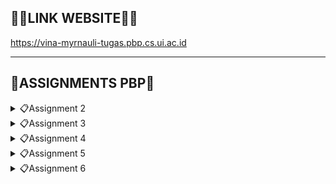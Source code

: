 ## 🔗🥦**LINK WEBSITE**🥦🔗 
https://vina-myrnauli-tugas.pbp.cs.ui.ac.id
<hr>

## 📖**ASSIGNMENTS PBP**📖
<details>
<summary>📋Assignment 2</summary>

## **DAFTAR ISI**
* [Implementasi *Checklist*](#a-implementasi-checklist-part-1)
* [Bagan *Request-Response*](#b-bagan-request-response-pada-django)
* [Virtual Environment](#c-deskripsi-virtual-enviroment)
* [MVC, MVT, MVVM dan Perbedaannya](#d-mvc-mvt-mvvm-dan-perbedaannya)
* [BONUS](#e-bonus)
<hr>

## **A. Implementasi *Checklist* Part 1**
#### Membuat Proyek Django Baru
1. Awalnya, saya membuat direktori baru dengan nama `scoobyria`.
<br>

2. Kemudian, saya membuka `cmd` untuk membuat Virtual Environment dengan perintah berikut. 
    ``` bash
    python -m venv env
    ```
    Jika aktif, akan ditandai dengan `(env)`.
<br>

3. Setelah itu, saya mengaktifkan Virtual Environment dengan perintah berikut:
    ``` bash
    env\Scripts\activate.bat
    ```
<br>

4. Pada direktori `scoobyria`, saya membuat file `requirements.txt` seperti berikut.
    ``` text
    django
    gunicorn
    whitenoise
    psycopg2-binary
    requests
    urllib3
    ```
<br>

5. Kemudian, saya mengaktifkan `(env)` di `cmd`. Lalu, saya membuat proyek Django dengan perintah berikut.
    ``` bash
    django-admin startproject scoobyria .
    ```
<br>

6. Lalu, saya menambahkan `*` pada `ALLOWED_HOST` di `settings.py` agar dapat *deploy*.
<br>

#### Membuat Aplikasi dengan Nama `main`
1. Mula-mulanya, saya membuat aplikasi `main` terlebih dahulu.
<br>

2. Pada variabel `INSTALLED_APPS` di `settings.py`, saya tambahkan `main` seperti contoh berikut.
    ``` python
    INSTALLED_APPS = [
        ...,
        'main',
        ...
    ]
    ```
<br>

3. Lalu, saya membuat `main.html` dalam direktori `templates`.
<br>
#### Melakukan *Routing* pada Proyek
1. Awalnya, saya membuat `urls.py` dalam `main`. Saya mengisinya dengan kode berikut.
    ``` python
    from django.urls import path
    from main.views import show_main

    app_name = 'main'

    urlpatterns = [
        path('', show_main, name='show_main'),
    ]
    ```
<br>

2. Kemudian, saya impor fungsi `include` dari `django.urls` dan menambahkan rute URL seperti berikut.
    ``` python
    from django.contrib import admin
    from django.urls import path
    from django.urls import path, include


    urlpatterns = [
        path('admin/', admin.site.urls),
        path('', include('main.urls')),
        path('main/', include('main.urls')),
    ]
    ```
<br>

#### Membuat Model pada Aplikasi `main`
1. Saya memodifikasi `models.py` pada `main` seperti berikut.
    ``` python
    from django.db import models

    class Product(models.Model):
        name = models.CharField(max_length=255)
        amount = models.IntegerField()
        description = models.TextField()
        status = models.CharField(max_length=255)
        price = models.IntegerField()
    ```
    `name`, `amount`, `description`, `status`, dan `price` adalah atribut yang saya pilih atau buat untuk `models.py`
<br>

2. Lalu, saya melakukan migrasi model di `cmd` dengan perintah berikut.
    ``` bash
    python manage.py makemigrations
    ```
    ``` bash
    python manage.py migrate
    ```
<br>

#### Membuat Fungsi pada `views.py`
1. Pertama, saya memodifikasi `views.py` dalam `main` seperti berikut.
    ``` python
    from django.shortcuts import render

    def show_main(request):
        context = {
            'name': 'Vina Myrnauli Abigail Siallagan',
            'class': 'PBP E',
            'harga': 'Rp200.000,00',
        }

        return render(request, "main.html", context)
    ```
2. Saya juga melakukan render untuk me-*render* tampilan `HTML` dengan data yang ada.
<br>

#### Membuat *Routing* pada `urls.py`
Awalnya, saya memodifikasi `urls.py` dalam `main` seperti berikut.
``` python
from django.urls import path
from main.views import show_main

app_name = 'main'

urlpatterns = [
    path('', show_main, name='show_main'),
]
```
Hal ini dilakukan untuk mengimplementasikan tampilan dalam `main` dan mengubungkannya dengan rute URL proyek..
<br>

#### Melakukan *Deployment* ke Adaptable
1. Apabila semuanya sudah selesai, saya melakukan `add`, `commit`, `push` pada repositori `scoobyria` di GitHub. Kemudian, saya melakukan *deployement* di Adaptable.
<br>

2. Pada Adaptable, klik `create a new app`. kemudian `connect an Existing Repository` karena kita sudah melakukan `add`, `commit`, `push`.
<br>

3. Lalu, klik `Python App Template`. Selanjutnya, klik `PostgreSQL` yang adalah tipe basis data.
<br>

4. Masukkan perintah `python manage.py migrate && gunicorn scoobyria.wsgi` pada `start command`.
<br>

5. Terakhir, masukkan nama aplikasi dan centanglah `HTTP Listener on PORT`. Lalu, klik `deploy`.
<br>

#### Membuat `README.md`
Saya hanya menambahkan dekorasi sedikit yang relevan dengan judul direktori saya. Tak hanya itu, saya juga memasukkan beberapa komponen yang sudah pernah diajarkan oleh tim asdos dan dosen sebelumnya.

## **B. Bagan *Request-Response* pada Django**
![BAGAN](/photos/mybagan.png)
1. `urls.py` yang diterima dari *client* akan dibandingkan oleh Django dengan pola URL yang sudah didefinisikan. Apabila URL cocok, maka akan disematkan pada *template* `HTML`. 
<br>

2. `views.py` berfungsi untuk memproses atau memanipulasi data yang dibutuhkan dari *database*, `urls.py` akan meminta penerimaan ke `views.py`. Setelah data sudah diproses semua, `views.py`akan mempersiapkan konteks yang disematkan pada *template* `HTML`.
<br>

3. `models.py` memiliki model yang telah didefinisikan. Maka dari itu, `views.py` dapat berinteraksi dengan *database* melalui model tersebut.
<br>

4. `HTML` adalah *template* yang dapat mengambil data yang diberikan oleh `views.py` dan menampilkannya sesuai dengan desain tampilan yang ada.
<br>

## **C. Deskripsi Virtual Enviroment**
#### Pentingnya Virtual Environment
Virtual Environment digunakan untuk memisahkan *package* dan *dependencies* dari aplikasi sehingga tidak akan bertabrakan dengan versi lainnya yang ada pada komputer. 

*Dependencies* ini adalah komponen atau modul yang diperlukan oleh *software* untuk berfungsi, termasuk *library*, *framework*, atau *package*. Hal ini dapat memungkinkan pengembang untuk memanfaatkan kode yang sudah ada sehingga dapat mempercept proses pengembangan. Akan tetapi, manajemen ketergantungan harus dilakukan dengan cermat agar sesuai dengan versi yang dibutuhkan. 
<br>

#### Membuat Aplikasi Web Django Tanpa Menggunakan Virtual Environment: Apakah Mungkin?
Kita dapat membuat aplikasi web Django tanpa Virtual Environment. Namun, sebaiknya menggunakan Virtual Environment karena memungkinkan isolasi *dependencies*, memungkinkan penggunaan versi Python yang berbeda, dan mempermudah manajemen *package*.

Jika ingin tidak menggunakan Virtual Environment, dianjurkan untuk tidak menginstal *package* secara global yang dapat mengganggu sistem atau proyek lain.
<br>

## **D. MVC, MVT, MVVM, dan Perbedaannya**
#### MVC (Model-View-Control)
Pola ini membagi kode menjadi tiga bagian utama. Saat pengembangan aplikasi, pengembangan perlu mengklasifikasikan kelas atau file ke dalam tiga lapisan.
* ***Model:*** Berfungsi sebagai tempat penyimpanan data aplikasi. Namun, tidak terikat langsung dengan antarmuka pengguna dan bertanggung jawab atas logika domain (aturan bisnis dunia nyata).
* ***View:*** Berisikan komponen yang ditampilkan di layar. Tampilan menyajikan visualisasi data dari model dan menfasilitasi interaksi pengguna.
* ***Controller:*** Berfungsi sebagai penghubung antara *view* dan *model*. Berisikan logika aplikasi utama, merespons interaksi pengguna, dan memperbaharui *model* sesuai kebutuhan.

* ***Perbedaan dengan MVT:*** Pada MVT, bagian *controller* digantikan oleh *template*. *Template* adalah file HTML yang digabungkan dengan Django Template Language (DTL).
* ***Perbedaan dengan MVVM:*** Pada MVVM, bagian *controller* digantikan oleh *ViewModel* yang berfungsi sebagai penghubung antara *model* dan *view*. 
<br>

#### MVT (Model-View-Template)
Pola ini membagi komponen aplikasi menjadi bagian-bagian yang berbeda untuk memudahkan pengelolaan dan organisasi kode. Dengan pendekatan ini, pengembangan dapat bekerja dengan kode yang lebih rapi dan terstruktur.
* ***Model:*** Berfungsi sebagai tempat penyimpanan data dan logika aplikasi.
* ***View:*** Bertugas menampilkan data dari *model* dan mengintegrasikannya dengan *template*.
* ***Template:*** Menyusun tampilan antarmuka pengguna. 

* ***Perbedaan dengan MVC:*** Pada MVC, bagian *template* digantikan oleh *controller*. *Controller* berfungsi sebagai penghubung antara *view* dan *model*.
* ***Perbedaan dengan MVVM:*** Pada MVVM, bagian *template* digantikan oleh *ViewModel* yang berfungsi sebagai penghubung antara *model* dan *view*. 
<br>
#### D. Implementasi *Checklist*

#### MVVM (Model-View-ViewModel)
Pola arsitektur pembuatan aplikasi berbasis GUI yang berfokus pada pemisahan antara kode untuk logika bisnis dan tampilan aplikasi.
* ***Model:*** Berfungsi untuk mengatur sumber data secara abstrak dan berkolaborasi dengan *ViewModel* dalam proses pengambilan dan penyimpanan data.
* ***View:*** Bertugas untuk memberi tahu *ViewModel* tentang interaksi pengguna. Lapisan ini mengamati *ViewModel* dan tidak mengandung logika aplikasi.
* ***ViewModel:*** Menyajikan aliran data yang relevan dengan *view*. Selain itu, berfungsi sebagai penghubung antara *model* dan *view*. 
* ***Perbedaan dengan MVT:*** Pada MVT, bagian *ViewModel* digantikan oleh *template*. *template* berfungsi untuk menyusun tampilan antarmuka pengguna.
* ***Perbedaan dengan MVC:*** Pada MVC, bagian *ViewModel* digantikan oleh *controller* yang berfungsi sebagai penghubung antara *view* dan *model*

## **E. BONUS**
Berikut adalah bukti bahwa `tests.py` yang sudah saya tambahkan, berjalan dengan lancar.
![TES](/photos/bonustwo.jpg)
</details>

<details>
<summary>📋Assignment 3</summary>

## **DAFTAR ISI**
* [Perbedaan POST dan GET](#a-perbedaan-form-post-dan-get-dalam-django)
* [Perbedaan XML, JSON, dan HTML](#b-perbedaan-xml-extensible-markup-language-json-javascript-object-notation-dan-html-hypertext-markup-language-dalam-pengiriman-data)
* [JSON sebagai Pertukaran Data](#c-json-sebagai-pertukaran-data-antara-aplikasi-web-modern)
* [Implementasi *Checklist*](#d-implementasi-checklist-part-2)
* [BONUS](#e-bonus-tugas-2)
<hr>

## **A. Perbedaan form `POST` dan `GET` dalam Django**
#### **1. Cara Mengirim Data**
* `GET`: mengirim data form dalam URL.
* `POST`: mengirim data form sebagai bagian dari tubuh permintaan HTTP secara tersembunyi dan tidak muncul di URL.
#### **2. Fungsi**
* `GET`: membaca informasi atau permintaan pencarian.
* `POST`: mengubah status sistem atau mengirim data sensitif.
#### **3. Keamanan secara Umum**
* `GET`: tidak cocok untuk data sensitif karena data akan muncul dalam URL.
* `POST`: lebih aman untuk data sensitif karena data tidak muncul dalam URL.
#### **4. Kemampuan *Bookmarking***
* `GET`: dapat di-*bookmark* karena data ada di dalam URL.
* `POST`: tidak dapat di-*bookmark* karena data tidak ada di dalam URL.
#### **5. Keamanan Aplikasi**
* `GET`: apabila menggunakannya untuk data sensitif, akan menjadi risiko keamanan.
* `POST`: perlindungan seperti `CSRF Django`, dapat meningkatkan keamanan aplikasi. 
<br>

*Source:*
* https://docs.djangoproject.com/en/4.2/topics/forms/
<br>

## **B. Perbedaan XML *(eXtensible Markup Language)*, JSON *(JavaScript Object Notation)*, dan HTML *(Hypertext Markup Language)* dalam Pengiriman Data**
#### **1. Fungsi**
* **XML:** menyimpan dan mengirim data. Format datanya fleksibel dan *self-descriptive*.
* **JSON:** menyimpan dan mengirim data dalam bentuk data terstruktur. Format datanya ringkas dan mudah dimengerti.
* **HTML:** membuat struktur dan tampilan konten pada halaman web yang merupakan bahasa *markup* untuk mengatur tampilan web. 
#### **2. Struktur Data**
* **XML:** data disusun seperti bentuk pohon atau *tree structure* dengan elemen-elemen yang memiliki *parent-child relationships*.
* **JSON:** data disimpan dalam pasangan *key-value* dan dapat bersifat *nested*.
* **HTML:** menggambarkan struktur halaman web, di antarnya terdapat *headings*, paragraf, tautan, gambar, dan tabel.
#### **3. Sintaks**
* **XML:** menggunakan *tags (markup)* untuk mengelompokkan data dan tiap elemen harus memiliki *tag* pembuka dan penutup. 
* **JSON:** menggunakan format teks yang mirip dengan struktur objek `JavaScript` dengan objek *key-value*.
* **HTML:** menggunakan *tags* untuk menandai tiap konten elemen dan mengatur tampilan halaman web.
#### **4. Keterbacaan**
* **XML:** lebih sulit dibaca kaarena terdapat banyak *markup*.
* **JSON:** mudah dibaca dan sering digunakan dalam pertukaran data antar-aplikasi, konfigurasi, dan penyimpanan data sederhana.
* **HTML:** mudah dibaca karena untuk merancang tampilan halaman web dan konten.
<br>

*Source:*
* https://pbp-fasilkom-ui.github.io/ganjil-2024/docs/tutorial-2#referensi-tambahan
<br>

## **C. JSON sebagai Pertukaran Data antara Aplikasi Web Modern**
#### **1. Sederhana dan Mudah Dibaca**
JSON menggunakan format yang mudah dibaca, yaitu pasangan *key-value* dan *arrays*.
#### **2. Tidak Perlu *Tag* atau Skema Khusus**
Tidak seperti XML, JSON tidak perlu menggunakan *tag*, atribut, atau skema khusus yang membuatnya lebih ringkas dan fleksibel. 
#### **3. Mendukung Berbagai Tipe Data**
JSON mendukung berbagai tipe data, di antaranya *strings, numbers, booleans, nulls, objects,* dan *arrays* yang dapat berbentuk *nested*.
#### **4. Mudah Dikonversi ke `JavaScript` dan Sebaliknya**
Hal ini sangat berguna bagi para pengembang web karena memungkinkan untuk memproses dan memanipulasi data dengan mudah.
#### **5. Efisien dan Ringkas**
JSON memiliki form data yang ringkas. Hal ini dapat menghemat *bandwith* dan mempercepat pertukaran data antara aplikasi web. 
<br>

*Source:*
* https://www.linkedin.com/advice/3/what-benefits-drawbacks-using-json-data
<br>

## **D. Implementasi *Checklist* Part 2**
#### **Membuat Input `form` untuk Menambahkan Objek Model**
1. Awalnya, saya mengaktifkan *virtual environment* pada proyek scoobyria seperti berikut.
    ``` bash
    env\Scripts\activate.bat
    ```
<br>

2. Kemudian, saya membuka `urls.py` pada folder `scoobyria` dan mengganti *path* `main/` menjadi `''` di `urlpatterns` seperti berikut.
    ``` python
    urlpatterns = [
        path('admin/', admin.site.urls),
        path('', include('main.urls')),
    ]
    ```
<br>

3. Lalu, saya mengimplementasi *Skeleton* dengan membuat *folder* `templates` pada *root folder* dan membuat `base.html` yang berisikan kode seperti berikut.
    ``` html
    {% load static %}
    <!DOCTYPE html>
    <html lang="en">
        <head>
            <meta charset="UTF-8" />
            <meta
                name="viewport"
                content="width=device-width, initial-scale=1.0"
            />
            {% block meta %}
            {% endblock meta %}
        </head>

        <body>
            {% block content %}
            {% endblock content %}
        </body>
    </html>
    ```
<br>

4. Selanjutnya, saya mengubah `settings.py` pada subdirektori `scoobyria` yang mengandung `TEMPLATES` seperti berikut.
    ``` python
    TEMPLATES = [
        {
            'BACKEND': 'django.template.backends.django.DjangoTemplates',
            'DIRS': [BASE_DIR / 'templates'],
            'APP_DIRS': True,
            'OPTIONS': {
                'context_processors': [
                    'django.template.context_processors.debug',
                    'django.template.context_processors.request',
                    'django.contrib.auth.context_processors.auth',
                    'django.contrib.messages.context_processors.messages',
                ],
            },
        },
    ]
    ```
<br>

5. Kemudian, saya mengubah `main.html` pada subdirektori `templates` di direktori `main` sesuai dengan tema aplikasi saya.
<br>

6. Saya membuat `forms.py` pada direktori `main` dengan kode seperti berikut.
    ``` python
    from django.forms import ModelForm
    from main.models import Product

    class ProductForm(ModelForm):
        class Meta:
            model = Product
            fields = ["name", "price", "description"]
    ```
<br>

7. lalu, saya membuka `views.py` pada folder `main` dan menambahkan beberapa kode seperti berikut.
    ``` python
    from django.http import HttpResponse
    from django.core import serializers
    from django.shortcuts import render
    from django.http import HttpResponseRedirect
    from main.forms import ProductForm
    from django.urls import reverse
    from main.models import Product

    def create_product(request):
    form = ProductForm(request.POST or None)

    if form.is_valid() and request.method == "POST":
        form.save()
        return HttpResponseRedirect(reverse('main:show_main'))

    context = {'form': form}
    return render(request, "create_product.html", context)
    ```
<br>

8. Selanjutnya, saya mengubah beberapa kode pada `views.py` di fungsi `show_main` seperti berikut.
    ``` python
    def show_main(request):
        products = Product.objects.all()

        context = {
            'name': 'Vina Myrnauli Abigail Siallagan',
            'class': 'PBP E', 
            'products': products
        }

        return render(request, "main.html", context)
    ```
<br>

9. Saya *import* fungsi `create_product` pada folder `main` di `urls.py` dan menambahkan *path url* dalam `urlpatterns` pada `urls.py` di `main` seperti berikut.
    ``` python
    from main.views import show_main, create_product
    ```
    ``` pyhton
    path('create-product', create_product, name='create_product'),
    ```
<br>

10. Lalu, saya membuat `crate_product.hmtl` pada direktori `main/templates` dan menambahkan kode dalam `{% block content %}` pada `main.html` sesuai dengan tema aplikasi saya.
<br>

#### **Menambahkan 5 Fungsi `views` dalam Format HTML, XML, JSON, XML *by ID*, dan JSON *by ID***.
1. Kemudian, saya menambahkan beberapa fungsi dan *import* pada `views.py` di direktori `main` seperti berikut.
    ``` python
    from django.http import HttpResponse
    from django.core import serializers
    from django.shortcuts import render
    from django.http import HttpResponseRedirect
    from main.forms import ProductForm
    from django.urls import reverse
    from main.models import Product

    def show_main(request):
        products = Product.objects.all()

        context = {
            'name': 'Vina Myrnauli Abigail Siallagan',
            'class': 'PBP E', 
            'products': products
        }

        return render(request, "main.html", context)

    def create_product(request):
        form = ProductForm(request.POST or None)

        if form.is_valid() and request.method == "POST":
            form.save()
            return HttpResponseRedirect(reverse('main:show_main'))

        context = {'form': form}
        return render(request, "create_product.html", context)

    def show_xml(request):
        data = Product.objects.all()
        return HttpResponse(serializers.serialize("xml", data), content_type="application/xml")

    def show_json(request):
        data = Product.objects.all()
        return HttpResponse(serializers.serialize("json", data), content_type="application/json")

    def show_xml_by_id(request, id):
        data = Product.objects.filter(pk=id)
        return HttpResponse(serializers.serialize("xml", data), content_type="application/xml")

    def show_json_by_id(request, id):
        data = Product.objects.filter(pk=id)
        return HttpResponse(serializers.serialize("json", data), content_type="application/json")

    ```
<br>

#### **Membuat *Routing* URL untuk Masing-Masing** `views`
1. Selanjutnya, saya memodifikasi berkas `urls.py` pada *folder* `main` dengan menambahkan beberapa *path* dan *import* seperti berikut.
    ``` python
    from django.urls import path
    from main.views import show_main, create_product, show_xml, show_json, show_xml_by_id, show_json_by_id

    app_name = 'main'

    urlpatterns = [
        path('', show_main, name='show_main'),
        path('create-product', create_product, name='create_product'),
        path('xml/', show_xml, name='show_xml'), 
        path('json/', show_json, name='show_json'), 
        path('xml/<int:id>/', show_xml_by_id, name='show_xml_by_id'),
        path('json/<int:id>/', show_json_by_id, name='show_json_by_id'), 
    ]
    ```
<br>

#### **Menambahkan Pesan Singkat**
1. Terakhir, saya menambahkan beberapa kode pada `main.html` di `main/templates` seperti berikut.
    ``` html
    <h4>Only {{ products.count }} item(s) available</h4>
    ```
<br>

#### **Mengakses URL dengan Postman**
Berikut adalah *screenshots* dari hasil akses URL pada Postman saya.
![POST1](/photos/post1.jpg)
![POST2](/photos/post2.jpg)
![POST3](/photos/post3.jpg)
![POST4](/photos/post4.jpg)
![POST5](/photos/post5.jpg)
<br>

#### **Melakukan Add, Commit, dan Push**
Apabila semuanya sudah selesai, saya melakukan `add`, `commit`, `push` pada repositori `scoobyria` di GitHub.
<br>

## **E. BONUS TUGAS 2**
Berikut adalah bukti bahwa saya menambahkan pesan singkat untuk nilai bonus.
![COBA](/photos/bonusthree.jpg)
</details>

<details>
<summary>📋Assignment 4</summary>

## **DAFTAR ISI**
* [Kelebihan dan Kekurangan `UserCreationForm`](#a-pengertian-djago-usercreationform-beserta-kelebihan-dan-kekurangan)
* [Perbedaan Autentikasi dan Otorisasi dalam Django](#b-perbedaan-autentikasi-dan-otorisasi-dalam-django)
* [Pengertian dan Penggunaan *Cookies* pada Django](#c-pengertian-cookies-dan-penggunaannya-pada-django)
* [Keamanan dan Risiko Potensial *Cookies*](#d-keamaan-cookies-dan-risiko-potensialnya)
* [Implementasi *Checklist*](#e-implementasi-checklist-part-3)
* [BONUS](#f-bonus-tugas-4)
<hr>

## **A. Pengertian Djago `UserCreationForm` beserta Kelebihan dan Kekurangan**
#### **1. Pengertian**
`UserCreationForm` merupakan impor *form* bawaan yang memudahkan pembuatan *form* pendaftaran untuk *user* dalam aplikasi web. Django `UserCreationForm` memiliki *form* yang mempunyai tiga *field*, yaitu **username**, **password1**, dan **password2** yang biasanya digunakan untuk konfirmasi password1.

#### **2. Kelebihan**
* Dengan menggunakan *form* ini, *user* baru dapat dengan mudah mendaftar di situs web tanpa perlu menuliskan kode dari awal. 

* Memfasilitasi validasi *password* dan izin otomatis. 

#### **3. Kekurangan**
* `UserCreationForm` memiliki tiga *field* secara *default*. Apabila ingin menambah *field* lain, maka kita harus membuat *custom form* atau *override* `UserCreationForm`. Hal ini dapat memakan waktu.

* Tidak memiliki *field* untuk email, maka dari itu diperlukan class `CustomUserCreationForm` agar dapat membuat *field* email.
<br>

*Source:*
* https://www.javatpoint.com/django-usercreationform
* https://overiq.com/django-1-10/django-creating-users-using-usercreationform/
<br>

## **B. Perbedaan Autentikasi dan Otorisasi dalam Django**
#### **1. Perbedaan**
| Autentikasi | Otorisasi |
| --- | --- |
| Identitas pengguna diperiksa agar dapat diakses ke sistem | Memutuskan apa yang dapat dilakukan pengguna yang diautentikasi di situs |
| Proses ini dilakukan sebelum proses otorisasi | proses ini dilakukan setelah proses autentikasi |
| Membutuhkan *detail* login pengguna | Membutuhkan hak istimewa pengguna |
| Pada proses ini, pengguna harus diverifikasi | Pada proses ini, pengguna harus divalidasi |

#### **2. Pentingnya Autentikasi dan Otorisasi**
Keduanya digunakan oleh administrator untuk melindungi sistem dan informasi, termasuk dalam *framework* Django. Autentikasi digunakan untuk memverifikasi identitas pengguna atau layanan dan otorisasi digunakan untuk menentukan hak akses pengguna. 
<br>

*Source:*
* https://www.geeksforgeeks.org/difference-between-authentication-and-authorization/
* https://aws.amazon.com/id/what-is/django/
* https://www.onelogin.com/learn/authentication-vs-authorization
<br>

## **C. Pengertian *cookies* dan Penggunaannya pada Django**
#### **1. Pengertian**
*Cookies* adalah fasilitas penyimpanan di web yang memungkinkan web tersebut dapat mengingat informasi sesi login pengguna. Dalam aplikasi web, *cookies* dapat dibuat, dimodifikasi, dan diakses sehingga dapat memfasilitasi interaksi yang mulus antara pengguna dan situs web. 

#### **2. Penggunaan *cookies* pada Django**
Penggunaan *cookies* pada Django ini berisikan *session id* khusus untuk mengidentifikasi tiap *browser* dan sesi yang terkait pada situs. 

Data sesi sebenarnya ini disimpan dalam *database* situs secara *default*. Maka dari itu, pengguna dapat mengkonfigurasi Django untuk menyimpan data sesi di tempat lain, seperti *cache, files, "secure", cookies*, namun lokasi *default* yang relatif lebih aman. 

Berikut adalah langkah-langkah penggunakan *cookies* untuk mengelola data sesi pengguna:
* Saat pengguna mengakses Django, akan dibuat *session id* yang unik untuk sesi pengguna yang baru.
* Setelah sudah dibuat, Django menyimpan *session id* dalam *cookie* di komputer klien pengguna.
* Pada server, Django mengaitkan *session id* dengan data sesi pengguna yang berisi informasi seperti status login dan lainnya.
* Tiap pengguna melakukan permintaan ke server, Django mengambil *session id* dari *cookie* di permintaan HTTP.
* Django dapat mengubah data sesu sesuai aksi pengguna selama interaksi pengguna-aplikasi.
* Setelah sesi pengguna selesai, Django membersihkan data sesi yang terkait dengan *session id*.
<br>

*Source:*
* https://www.geeksforgeeks.org/es6-cookies/
* https://developer.mozilla.org/en-US/docs/Learn/Server-side/Django/Sessions


## **D. Keamaan *cookies* dan Risiko Potensialnya**
#### **1. Keamanan**
Sebagian besar *cookies* itu aman karena tidak mengandung informasi yang dapat diidentifikasi dan mereka dirancang untuk membuat pengalaman *online* lebih nyaman, seperti mengisi nama pengguna ketika mengunjungi sebuah situs web, memastikan pengalaman penjelajahan yang lancar, dan mengontentikasi identitas. 

Akan tetapi, ada juga *cookies* yang dapat melacak tanpa sepengetahuan kita.

#### **2. Risiko Potensial**
Terdapat beberapa risiko umum dari *cookie*, di antaranya:
* *Cross-site request forgery attack (XSRF):* Serangan terjadi karena situs web tidak dapat membedakan aksi yang diterima berasal dari pengguna atau tidak, yang mengakibatkan penghapusan data.
* *Session fixation:* Serangan terjadi karena penyerang memaksa pengguna untuk menggunakan *session id* sesi penyerang atau orang lain, yang mengakibatkan tampilan pengguna terlihat seperti punya orang lain.
* *Cookie overflow attack:* Serangan terjadi karena melibatkan penggantian *cookie* domain utama dengan subdomain *cookie* menggunakan `JScript` di subdomain, yang mengakibatkan seluruh *cookie* tidak berguna.  
<br>

*Source:*
* https://allaboutcookies.org/information-in-cookies
* https://resources.infosecinstitute.com/topics/general-security/risk-associated-cookies/
<br>

## **E. Implementasi *Checklist* Part 3**
#### **Implementasi Fungsi Registrasi, Login, dan Logout**
1. Pertama, saya menjalankan *virtual environment* dan membuka `views.py` pada subdirektori `main`.
<br>

2. Kedua, saya membuat fungsi bernama `register` dan menambahkan beberapa *import*, di antaranya adalah `redirect`, `UserCreationForm`, dan `messages` seperti berikut.
``` python
from django.shortcuts import redirect
from django.contrib.auth.forms import UserCreationForm
from django.contrib import messages  
```
<br>

3. Ketiga, saya membuat fungsi bernama `login_user` dan menambahkan beberapa *import*, di antaranya adalah `authenticate` dan `login` seperti berikut.
``` python
from django.contrib.auth import authenticate, login
```
<br>

4. Keempat, saya membuat fungsi bernama `logout_user` dan menambahkan *import* `logout` seperti berikut.
```python
from django.contrib.auth import logout
```
<br>

5. Kelima, saya menambahkan kode fungsi `register` seperti berikut.
``` python
def register(request):
    form = UserCreationForm()

    if request.method == "POST":
        form = UserCreationForm(request.POST)
        if form.is_valid():
            form.save()
            messages.success(request, 'Your account has been successfully created!')
            return redirect('main:login')
    context = {'form':form}
    return render(request, 'register.html', context)
```
<br>

6. Keenam, saya menambahkan kode fungsi `login_user` seperti berikut.
``` python
def login_user(request):
    if request.method == 'POST':
        username = request.POST.get('username')
        password = request.POST.get('password')
        user = authenticate(request, username=username, password=password)
        if user is not None:
            login(request, user)
            return redirect('main:show_main')
        else:
            messages.info(request, 'Sorry, incorrect username or password. Please try again.')
    context = {}
    return render(request, 'login.html', context)
```
<br>

7. Ketujuh, saya menambahkan kode fungsi `logout_user` seperti berikut.
``` python
def logout_user(request):
    logout(request)
    return redirect('main:login')
```
<br>

8. Kedelapan, saya membuat berkas HTML baru dengan nama `register.html` dan `login.html` pada folder `main/templates` dengan kode yang sesuai dengan kreasi saya.
<br>

9. Kesembilan, saya menuju `urls.py`yang ada di subdirektori `main` dan mengimpor beberapa fungsi seperti berikut.
``` python
from main.views import register
from main.views import login_user
from main.views import logout_user
```
<br>

10. Kesepuluh, saya menambahkan kode pada `main.html` setelah *hyperlink tag* untuk *Add New Order* seperti berikut.
``` html
...
<a href="{% url 'main:logout' %}">
    <button style="color: maroon; font-weight: bolder; align-items: center">
        Logout
    </button>
</a>
...
```
<br>

11. Kesebelas, saya menambahkan *path url* dalam `urlpatterns` agar dapat mengakses fungsi yang diimpor seperti berikut.
``` python
...
path('register/', register, name='register'),
path('login/', login_user, name='login'),
path('logout/', logout_user, name='logout'),
...
```
<br>

12. Lalu, saya menambahkan beberapa *import* pada `views.py` di subdirektori `main` seperti berikut.
``` python
from django.contrib.auth.decorators import login_required
```

13. Saya juga menambahkan `@login_required...` pada fungsi `show_main` seperti berikut.
``` python
...
@login_required(login_url='/login')
def show_main(request):
...
```
<br>

#### **Menerapkan *Cookies* pada Halaman Utama**
1. Pertama, saya *logout* terlebih dahulu. Lalu, saya membuka `views.py` di subdirektori `main` dan menambahkan beberapa impor seperti berikut.
``` python
import datetime
from django.http import HttpResponseRedirect
from django.urls import reverse
```
<br>

2. Kedua, saya mengganti fungsi `login_user` di `views.py` menjadi seperti berikut.
``` python
def login_user(request):
    if request.method == 'POST':
        username = request.POST.get('username')
        password = request.POST.get('password')
        user = authenticate(request, username=username, password=password)
        if user is not None:
            login(request, user)
            response = HttpResponseRedirect(reverse("main:show_main")) 
            response.set_cookie('last_login', str(datetime.datetime.now()))
            return response
        else:
            messages.info(request, 'Sorry, incorrect username or password. Please try again.')
    context = {}
    return render(request, 'login.html', context)
```
<br>

3. Ketiga, saya menambahkan kode `'last_login': request.COOKIES['last_login']` di variabel `context` pada fungsi `show_main`yang terletak di `views.py` seperti berikut.
``` python
    context = {
        'name': 'Vina Myrnauli Abigail Siallagan',
        'class': 'PBP E', 
        'customer': request.user.username,
        'products': products,
        'total_product': total_product,
        'last_login': request.COOKIES['last_login'],
    }
```
<br>

4. Keempat, saya mengubah kode pada fungsi `logout_user` seperti berikut.
``` python
def logout_user(request):
    logout(request)
    response = HttpResponseRedirect(reverse('main:login'))
    response.delete_cookie('last_login')
    return response
```
<br>

#### **Menampilkan Informasi Penggguna yang *Logged In***
1. Saya menambahkan beberapa kode pada `main.html` di antara tabel dan tombol `logout` seperti berikut.
``` html
<h5>Last login: {{ last_login }}</h5>
```
<br>

#### **menghubungkan model `Product` dengan `User`**
1. Saya menambahkan *import* di subdirektori `main` yang ada di `models.py` seperti berikut.
``` python
from django.contrib.auth.models import User
```
<br>

2. Lalu, pada `models.py` di model `Product` yang sudah dibuat, saya menambahkan kode seperti berikut.
``` python
class Product(models.Model):
    user = models.ForeignKey(User, on_delete=models.CASCADE)
    ...
```
<br>

3. Selanjutnya, saya menuju `views.py` yang ada di subdirektori `main`. Kemudian, saya menambahkan kode pada fungsi `create_product` seperti berikut.
``` python
def create_product(request):
    form = ProductForm(request.POST or None)

    if form.is_valid() and request.method == "POST":
        product = form.save(commit=False)
        product.user = request.user
        product.save()
        return HttpResponseRedirect(reverse('main:show_main'))
    ...
```
<br>

4. Terakhir, saya mengubah satu baris pada fungsi `show_main` seperti berikut.
``` python
def show_main(request):
    products = Product.objects.filter(user=request.user)
    total_product = len(products)
   ...
...
```
<br>

#### **Membuat Dua Akun dengan Tiga *Dummy Data***
1. Pertama, saya membuka `command` dan menjalankan *virtual environment* seperti berikut.
``` bash
env\Scripts\activate.bat
```
<br>

2. Kedua, saya menjalankan proyek Django dengan perintah `python manage.py runserver` dan membuka `http://localhost:8000`.
<br>

3. Ketiga, saya melakukan *register* pada dua akun yang bernama `halodok` dan `vinamyrnauli`. 
<br>

4. Keempat, saya melakukan *login* dengan memasukkan `username` dan `password`.
<br>

5. Pada tiap akun tersebut, saya klik `Add New Order`. Lalu, saya tambahkan produk sebanyak tiga kali dan mengisi `Name`, `Price`, `Amount`, dan `Description`.
<br>

6. Setelah itu, saya klik `Add Product` dan produk sudah ada terpampang jelas di `main.html`.
<br>

## **F. BONUS TUGAS 4**
Berikut adalah bukti bahwa saya menambahkan fungsi `add_product`, `decrement_product`, dan `remove_product` di `views.py` sehingga dapat menghasilkan tampilan seperti berikut.
![COBA](/photos/bonusfour.jpg)
<br>
</details>

<details>
<summary>📋Assignment 5</summary>

## **DAFTAR ISI**
* [Manfaat *Element Selector* dan Penggunaan Waktunya](#a-manfaat-tiap-element-selector-dan-penggunaan-waktu-yang-tepatnya)
* [Penjelasan HTML5 Tag](#b-penjelasan-html5-tag)
* [Perbedaan *Margin* dan *Padding*](#c-perbedaan-margin-dan-padding)
* [Perbedaan dan Penggunaan *framework* CSS Tailwind dan Bootstrap](#d-perbedaan-dan-penggunaan-framework-css-tailwind-serta-bootstrap)
* [Implementasi *Checklist*](#e-implementasi-checklist-tugas-5)
* [BONUS TUGAS 5](#f-bonus-tugas-5)
<hr>

## **A. Manfaat Tiap *Element Selector* dan Penggunaan Waktu yang Tepatnya**
#### **1. *Element Selector***
* **Manfaat:**
    * Dapat mengubah properti untuk semua elemen yang memiliki tag HTML yang sama atau dapat memilih elemen HTML berdasarkan nama elemen.
    * Dapat mengaplikasikan *style* yang sama pada tiap elemen dengn jenis yang sama, contohnya seperti tag `<p>` atau `<h1>`.
* **Penggunaan Waktu yang Tepat:**
    * Ketika kita ingin mengubah *style* tiap elemen dengan jenis yang sama dan tidak ada *class* maupun ID khusus. 
<br>

#### **2. *ID Selector***
* **Manfaat:**
    * Dapat memilih elemen berdasarkan ID yang diberikan. IDnya unik dalam satu halaman web dan dapat ditambahkan pada halaman template HTML.
* **Penggunaan Waktu yang Tepat:**
    * Ketika ingin memberikan interaksi atau *style* khusus pada satu elemen tertentu.
<br>

#### **3. *Class Selector***
* **Manfaat:**
    * Dapat mengelompokkan elemen dengan karakteristik yang sama.
    * Dapat memilih elemen berdasarkan nama *class* yang diberi.
* **Penggunaan Waktu yang Tepat:**
    * Ketika ingin memberikan *style* yang identik terhadap beberapa elemen dalam halaman.
<br>

*Source:*
* https://www.w3schools.com/CSS/css_selectors.asp
<br>

## **B. Penjelasan HTML5 Tag**
| Tag | Penjelasan |
| --- | --- |
| `<a>` | Mendefinisikan *hyperlink* |
| `<abbr>` | Mendefinisikan bentuk singkatan dari kata atau frasa yang panjang |
| `<address>` | Menentukan informasi kontak penulis |
| `<area>` | Mendefinisikan area tertentu dalam peta gambar |
| `<!--...-->` | Menentukan komentar |
| `<!DOCTYPE>` | Menentukan jenis dokumen |
| `<div>` | Menentukan bagian dalam dokumen |
| `<detail>` | Menentukan informasi tambahan yang dapat diperoleh pengguna |
| `<header>` | Menentukan informasi tentang dokumen |
| `<q>` | Menentukan variabel |
| `<select>` | Menentukan daftar yang dapat dipilih |
| `<spacer>` | Menentukan *white space* |
| `<style>` | Menentukan definisi gaya |
| `<table>` | Menentukan tabel |

<br>

*Source:*
* https://www.tutorialrepublic.com/html-reference/html5-tags.php
* https://www.tutorialspoint.com/html5/html5_tags.htm
<br>

## **C. Perbedaan *Margin* dan *Padding***
![COBA](/photos/marginpadding.png)
| *Margin* | *Padding* |
| --- | --- |
| Mengosongkan area di sekitar border (transparan) | Mengosongkan area di sekitar konten (transparan) |
| Ruang luar suatu elemen yaitu *margin* yang merupakan ruang di luar batas | Ruang dalam suatu elemen *padding* yaitu ruang dalam batas elemen |
| Dapat berupa angka negatif atau *float* | Tidak boleh ada nilai-nilai negatif |
| Mengatur *margin* menjadi otomatis | Tidak dapat mengatur *padding* menjadi otomatis |
| Penataan *style* elemen seperti warna *backgorund* tidak memengaruhi *margin* | *Padding* dipengaruhi *style* suatu elemen seperti *background* |

<br>

*Source:*
* https://www.geeksforgeeks.org/css-padding-vs-margin/
<br>

## **D. Perbedaan dan Penggunaan *framework* CSS Tailwind serta Bootstrap**
| Tailwind | Bootstrap |
| --- | --- |
| Membangun tampilan dengan menggabungkan *class-class* utilitas yang telah didefinisikan sebelumnya | Menggunakan *style* dan komponen yang sudah didefinisikan, memiliki tampilan yang sudah jadi dan dapat digunakan langsung |
| Memiliki *file* CSS yang lebih kecil dan memuat *class-class* utilitas yang ada | Memiliki *file* CSS yang lebih besar karena termasuk banyak komponen yang telah didefinisikan |
| Memberikan fleksibilitas dan adaptabilitas tinggi terhadap proyek | Menghasilkan tampilan yang lebih konsisten di seluruh proyek karena memakai komponen yang sudah didefinisikan |
| Memiliki pembelajaran lebih curam karena perlu pemahaman terhadap *class-class* utilitas yang tersedia dan cara menggabungkannya untuk mencapai tampilan yang kita inginkan | Memiliki pembelajaran yang lebih cepat untuk pemula karena dapat mulai dengan komponen yang sudah didefinisikan |

<br>

Kapan sebaiknya kita menggunakan Bootstrap daripada Tailwind, dan sebaliknya?

* ***Bootsrap:***
    * Apabila ingin membangun situs web dengan cepat.
    * Apabila ingin menggunakan komponen-komponen bawaan yang sudah dirancang.
    * Apabila ingin menjaga konsistensi dalam desain.

* ***Tailwind:***
    * Apabila ingin memiliki kontrol yang lebih besar dalam merancang tampilan sesuai preferensi.
    * Apabila ingin menggunakan *class-class* CSS yang ada pada Tailwind.
    * Apabila ingin mengurangi ukuran berkas CSS untuk meningkatkan kinerja situs web.
   

*Source:*
* https://www.tutorialspoint.com/tailwind-css-vs-bootstrap
* https://pbp-fasilkom-ui.github.io/ganjil-2024/docs/tutorial-4
<br>

## **E. Implementasi *Checklist* Tugas 5**
#### **1. Design Login Page**
Pertama, saya melakukan kustomisasi desain dengan menggunakan CSS *framework* yaitu Bootstrap, lalu saya melakukan instalasi Bootstrap dan lainnya.

``` html
<link href="https://cdn.jsdelivr.net/npm/bootstrap@5.3.2/dist/css/bootstrap.min.css" rel="stylesheet" integrity="sha384-T3c6CoIi6uLrA9TneNEoa7RxnatzjcDSCmG1MXxSR1GAsXEV/Dwwykc2MPK8M2HN" crossorigin="anonymous">
<script src="https://code.jquery.com/jquery-3.6.0.min.js" integrity="sha384-KyZXEAg3QhqLMpG8r+J4jsl5c9zdLKaUk5Ae5f5b1bw6AUn5f5v8FZJoMxm6f5cH1" crossorigin="anonymous"></script>
<script src="https://cdn.jsdelivr.net/npm/@popperjs/core@2.11.8/dist/umd/popper.min.js" integrity="sha384-I7E8VVD/ismYTF4hNIPjVp/Zjvgyol6VFvRkX/vR+Vc4jQkC+hVqc2pM8ODewa9r" crossorigin="anonymous"></script>
<script src="https://cdn.jsdelivr.net/npm/bootstrap@5.3.2/dist/js/bootstrap.min.js" integrity="sha384-BBtl+eGJRgqQAUMxJ7pMwbEyER4l1g+O15P+16Ep7Q9Q+zqX6gSbd85u4mG4QzX+" crossorigin="anonymous"></script>
```

Selanjutnya, saya melakukan kustomisasi pada *Login Page* seperti berikut.
![LOGINPAGE](/photos/loginpage.jpg)

Berikut adalah kode yang saya modifikasi.
``` html
{% extends 'base.html' %}

{% block meta %}
    <title>Login</title>
{% endblock meta %}

{% block content %}
<style>
    .centered-elements {
      text-align: center;
    }

    .centered-elements .btn,
    .centered-elements p {
      display: inline-block;
      vertical-align: middle;
      margin: 0;
    }
</style>
<section class="vh-100">
    <div class="container py-5 h-100">
      <div class="row d-flex align-items-center justify-content-center h-100">
        <div class="col-md-8 col-lg-7 col-xl-6">
          <img src="https://i.ibb.co/8bzR20H/dog-png.webp"
            class="img-fluid" alt="Phone image">
        </div>
        <div class="col-md-7 col-lg-5 col-xl-5 offset-xl-1">
          <form method="POST" action="">
            {% csrf_token %}
            <!-- Email input -->
            <div class="form-outline mb-4">
              <label class="form-label" for="form1Example13">Username</label>
              <input type="text" name="username" id="username" class="form-control" placeholder="Username">
            </div>
  
            <!-- Password input -->
            <div class="form-outline mb-4">
              <label class="form-label" for="form1Example23">Password</label>
              <input type="password" name="password" id="password" class="form-control" placeholder="Password">
            </div>
  
            <!-- Submit button -->
            <div class="centered-elements">
                <!-- Submit button -->
                <a href="{% url 'main:register' %}" class="btn btn-primary btn-lg" style="background-color:peru; border-color: whitesmoke;">Sign up</a>
                
                <p class="text-center fw-bold mx-3 mb-0 text-muted">OR</p>

              
                <button type="submit" class="btn btn-primary btn-lg" style="background-color:sienna; border-color: whitesmoke;" value="Login">Log in</button>
            </div>
  
        </form>
        {% if messages %}
            <ul class="mt-3">
                {% for message in messages %}
                    <li>{{ message }}</li>
                {% endfor %}
            </ul>
        {% endif %}
        </div>
      </div>
    </div>
  </section>

<body style="background-image: url(https://i.ibb.co/zXgLwgP/4-7315db01-be96-4931-889c-8142cb97b580.webp); background-size: cover; background-position: center;">
{% endblock content %}
```
<br>

#### **2. Design Register Page**
Lalu, saya memberikan beberapa tambahan pada *Register Page* seperti berikut.
![REGISTERPAGE](/photos/registerpage.jpg)

Berikut adalah rincian hode *Register Page* saya.
``` html
{% extends 'base.html' %}

{% block meta %}
    <title>Register</title>
{% endblock meta %}

{% block content %}  
<body class="container-fluid" style="background-color:bisque;"> 
    <div class="container mt-5">
        <div class="row justify-content-center">
            <div class="col-md-6">
                <div class="card">
                    <div class="card-header bg-primary text-white">
                        <h3 class="card-title">Register</h3>
                    </div>
                    <div class="card-body">
                        <form method="POST">
                            {% csrf_token %}

                            <div class="form-group">
                                {{ form.username.label_tag }}
                                {{ form.username }}
                            </div>

                            <div class="form-group">
                                {{ form.email.label_tag }}
                                {{ form.email }}
                            </div>

                            <div class="form-group">
                                {{ form.password1.label_tag }}
                                {{ form.password1 }}
                            </div>

                            <div class="form-group">
                                {{ form.password2.label_tag }}
                                {{ form.password2 }}
                            </div>

                            <button type="submit" class="btn btn-success">Register</button>
                        </form>
                        
                        {% if messages %}
                        <ul>
                            {% for message in messages %}
                            <li>{{ message }}</li>
                            {% endfor %}
                        </ul>
                        {% endif %}
                    </div>
                </div>
            </div>
        </div>
    </div>
</body>
{% endblock content %}
```
<br>

#### **3. Design Edit Product dan Add Product Page**
Kemudian, saya mengubah beberapa kode pada *Edit dan Add Product Page* seperti berikut.
**1. *Edit Product***
![ADDPRODUCT](/photos/editproduct.jpg)
<br>

**2. *Add Product***
![ADDPRODUCT](/photos/addproduct.jpg)
<br>

Berikut adalah rincian hode *Edit dan Add Product* saya.
**A. *Edit Product***
``` html
{% extends 'base.html' %}

{% block content %}
<div class="container mt-5">
    <div class="row justify-content-center">
        <div class="col-md-6">
            <div class="card">
                <div class="card-header bg-primary text-white">
                    <h3 class="card-title">Edit Product</h3>
                </div>
                <div class="card-body">
                    <form method="POST">
                        {% csrf_token %}
                        <table class="table">
                            {{ form.as_table }}
                            <tr>
                                <td></td>
                                <td>
                                    <button type="submit" class="btn btn-success">Edit Product</button>
                                </td>
                            </tr>
                        </table>
                    </form>
                </div>
            </div>
        </div>
    </div>
</div>
{% endblock %}
```
<br>

**B. *Add Product***
``` html
{% extends 'base.html' %} 

{% block content %}
<div class="container mt-5">
    <div class="row justify-content-center">
        <div class="col-md-6">
            <div class="card">
                <div class="card-header bg-success text-white">
                    <h3 class="card-title">Add New Product</h3>
                </div>
                <div class="card-body">
                    <form method="POST">
                        {% csrf_token %}
                        <table class="table">
                            {{ form.as_table }}
                            <tr>
                                <td>
                                    <button type="submit" class="btn btn-primary">Add Product</button>
                                </td>
                            </tr>
                        </table>
                    </form>
                </div>
            </div>
        </div>
    </div>
</div>

<style>
    body {
        background-color: pink;
    }

    tr {
        color: saddlebrown;
        font-weight: bolder;
        font-family: Arial, sans-serif;
    }
</style>
{% endblock %}
```
<br>

#### **4. Design Main Page**
Terakhir, saya memodifikasi *Main Page* seperti berikut ini.
![MAINPAGE](/photos/mainpage.jpg)
Berikut adalah rincian hode *Design Main Page* saya.
``` html
{% extends 'base.html' %}

{% block content %}
<style>
.button-container {
    display: flex;
    align-items: center;
    justify-content: space-evenly;
    padding: 10px;
    margin-right: 5px;
}

h2 {
    color: crimson;
    font-family: Arial, sans-serif;
    font-size: larger;
    text-align: center;
    font-weight: bolder;
}

h3 {
    color: black;
    font-family: Arial, sans-serif;
    font-size: small;
    font-weight: bolder;
    text-align: center;
}

h4 {
    color: crimson;
    font-weight: bolder;
    font-size: large;
    font-family: Arial, sans-serif;
}

th {
    text-align: center;
}

td {
    text-align: center;
}
</style>

<head>
    <meta charset="utf-8">
    <meta name="viewport" content="width=device-width, initial-scale=1">
    <title>Icons</title>
    <link rel="stylesheet" href="https://cdnjs.cloudflare.com/ajax/libs/font-awesome/4.7.0/css/font-awesome.min.css">
</head>

<body class="bg-image h-100" style="background-color: #6095F0;">
    <div class="mask d-flex align-items-center h-100">
        <div class="container">
            <div class="row justify-content-center">
                <div class="col-12">
                    <div class="card shadow-2-strong" style="background-color: #f5f7fa;">
                        <div class="card-body">
                            <div class="table-responsive">
                                <table class="table table-borderless mb-0">
                                    <thead>
                                        <h1 style="color: saddlebrown; font-family: Arial, sans-serif; font-weight: bolder; display: flex; flex-direction: row; justify-content: space-evenly; align-items: center;text-shadow: 2px 2px 4px #000;">🥤🐶SCOOBYRIA🐶🍔</h1>
                                        <h2>Hello, {{ customer }} !</h2>
                                        <h3>SCOOBYRIA provides food and drinks for the PBP E adventurers. The food and drinks provided can be either delicious or unpleasant, depending on their description. If you choose to consume toxic food or beverages, the choice is at your own risk.</h3>
                                        <h4>{{ total_product }} ITEMS(S) AVAILABLE</h4>
                                        <tr>
                                            <th scope="col">NAME</th>
                                            <th scope="col">PRICE</th>
                                            <th scope="col">AMOUNT</th>
                                            <th scope="col">DESCRIPTION</th>
                                            <th scope="col">DETAILS</th>
                                            <th scope="col">CUSTOMIZE</th>
                                        </tr>
                                    </thead>
                                    <tbody>
                                        {% for product in products %}
                                        <tr class="add-colortext">
                                            <td>{{product.name}}</td>
                                            <td>{{product.price}}</td>
                                            <td>{{product.amount}}</td>
                                            <td>{{product.description}}</td>
                                            <td>
                                                <div class="button-container">
                                                    <form action="{% url 'main:add_product' product.id %}" method="post">
                                                        {% csrf_token %}
                                                        <button class="btn btn-success btn-sm px-3 shadow" type="submit" name="Tambah"><i class="fa fa-plus" aria-hidden="true" ></i></button>
                                                    </form>
                                                    <form action="{% url 'main:decrement_product' product.id %}" method="POST">
                                                        {% csrf_token %}
                                                        <button class="btn btn-warning btn-sm px-3 shadow" type="submit" name="Kurang"><i class="fa fa-minus" aria-hidden="true"></i></button>
                                                    </form>
                                                    <form action="{% url 'main:remove_product' product.id %}" method="post">
                                                        {% csrf_token %}
                                                        <button class="btn btn-danger btn-sm px-3 shadow" type="submit" name="Hapus"><i class="fa fa-times" aria-hidden="true"></i></button>
                                                    </form>
                                                </div>
                                            </td>
                                            <td>
                                                <div class="button-container">
                                                    <a href="{% url 'main:edit_product' product.pk %}">
                                                        <button class="btn btn-primary btn-sm px-3 shadow" name="Edit">Edit</button>
                                                    </a>
                                                </div>
                                            </td>
                                        </tr>
                                        {% endfor %}
                                    </tbody>
                                </table>
                            </div>
                        </div>
                    </div>
                </div>
            </div>
        </div>
    </div>

    <div class="button-container">
        <a href="{% url 'main:create_product' %}" class="btn btn-success btn-sm px-50 shadow">
            <i class="fa fa-clipboard" aria-hidden="true"></i> Add New Order
        </a>
        
        <a href="{% url 'main:logout' %}" class="btn btn-danger btn-sm px-50 shadow">
            <i class="fa fa-home" aria-hidden="true"></i> Logout
        </a>
    </div>

</body>

<div class="bg-light py-4">
    <div class="container text-center">
        <p class="text-muted mb-0 py-2">Name: {{ name }}</p>
        <p class="text-muted mb-0 py-2">Class: {{ class }}</p>
    </div>
</div>

{% endblock content %}
```
<br>

#### **F. BONUS TUGAS 5**
Berikut adalah bukti bahwa saya menambahkan bonus seperti berikut.
``` html
<style>
.button-container {
    display: flex;
    align-items: center;
    justify-content: space-evenly;
    padding: 10px;
    margin-right: 5px;
}

h2 {
    color: crimson;
    font-family: Arial, sans-serif;
    font-size: larger;
    text-align: center;
    font-weight: bolder;
}

h3 {
    color: black;
    font-family: Arial, sans-serif;
    font-size: small;
    font-weight: bolder;
    text-align: center;
}

h4 {
    color: crimson;
    font-weight: bolder;
    font-size: large;
    font-family: Arial, sans-serif;
}

th {
    text-align: center;
}

td {
    text-align: center;
}
</style>
```
</details>


<details>
<summary>📋Assignment 6</summary>

## **DAFTAR ISI**
* [Perbedaan *Asynchronous Programming* dengan *Synchronous Programming*](#a-perbedaan-asynchronous-programming-dengan-synchronous-programming)
* [Paradigma *Event-Driven Programming* dan Contoh Penerapannya](#b-penjelasan-paradigma-event-driven-programming-dan-contoh-penerapannya)
* [Penjelasan *Asynchronous Programming* pada AJAX](#c-penjelasan-asynchronous-programming-pada-ajax)
* [Perbandingan Fetch API dengan *Library* jQuery](#d-perbandingan-fetch-api-dengan-library-jquery-dan-pendapat)
* [Implementasi *Checklist*](#e-implementasi-checklist-tugas-6)
* [BONUS](#f-bonus-tugas-6)
<hr>

## **A. Perbedaan *Asynchronous Programming* dengan *Synchronous Programming***
| *Asynchronous Programming* | *Synchronous Programming* |
| --- | --- |
| Arsitektur *non-blocking* sehingga eksekusi satu tugas tidak bergantung dengan yang lain dan dapat dijalankan bersamaan dengan tugas yang lain. | Arsitektur yang memblokir sehingga eksekusi tiap operasi bergantung pada penyelesaian operasi sebelumnya, tiap tugas perlu jawaban sebelumnya untuk lanjut ke iterasi berikut. |
| *Multi-thread*, operasi dapat berjalan secara paralel. | *Single-thread*, hanya satu operasi dapat berjalan pada satu waktu |
| *Non-blocking*, mengirimkan beberapa permintaan ke server. | *Blocking*, hanya mengirim satu permintaan ke server pada satu waktu dan menunggu permintaan dijawab server. |
| Meningkatkan *throughput* karena beberapa operasi dapat berjalan bersamaan. | Lebih lambat dan metodis. |
| Cocok untuk tugas I/O intensif, berguna untuk operasi yang melibatkan pembacaan atau penulisan file, panggilan ke API jaringan, atau akses ke *database* | Cocok untuk *developers* karena lebih mudah dikodekan dan didukung oleh semua bahasa pemrograman. |

<br>

*Source:*
* https://www.mendix.com/blog/asynchronous-vs-synchronous-programming
<br>

## **B. Penjelasan Paradigma *Event-Driven Programming* dan Contoh Penerapannya**
#### **1. Pengertian**
*Event-driven programming* merupakan paradigma pemrograman komputer yang alur kendali programnya ditentukan oleh kejadian-kejadian yang terjadi. Kejadian tersebut dipantau oleh kode yaitu *event listener*. 

Apabila penangan kejadian mendeteksi bahwa suatu kejadian yang ditetapkan itu terjadi, maka akan dijalankan penangan kejadian atau sebuah fungsi panggilan kembali.

#### **2. Penjelasan Paradigma**
* ***Event:*** kejadian yang terjadi dalam sistem pada program, seperti klik mouse, menekan tombol, menerima data dari jaringan, dan lainnya.
* ***Event Listener:*** bagian kode yang memantau kejadian tertentu. Jika terjadi, *event listener* akan memicu fungsi tertentu.
* ***Event Handler:*** fungsi yang dipanggil ketika kejadian tertentu terjadi. Fungsi akan menangani kejadian seperti memperbarui antarmuka pengguna atau mengubah variabel.

#### **3. Contoh Penerapan**
Berikut adalah salah satu contoh penerapannya pada Tugas 6:
``` js
document.getElementById("button_add").onclick = addProduct;
```
<br>

*Source:*
* https://www.computerhope.com/jargon/e/event-driven-prog.htm
<br>

## **C. Penjelasan *Asynchronous Programming* pada AJAX**
#### **1. Penjelasan**
Pada umumnya, AJAX memiliki dua jenis permintaan, yaitu *Synchronous AJAX* dan *Asynchronous AJAX*. Dalam konteks permintaan asinkron di AJAX, tidak perlu menunggu respons dari server. Ketika permintaan asinkron dijalankan, JavaScript dapat melanjutkan eksekusi tugas lainnya setelah menerima respons. Hal ini memungkinkan situs web untuk memberikan layanan tanpa gangguan dan meningkatkan pengalaman *user*.

Pada AJAX *Async requests*, setiap permintaan AJAX melibatkan pengiriman data dan informasi *header* ke server. Server memproses permintaan dan menghasilkan respons yang dikirimkan kembali ke klien. Permintaan AJAX asinkron memungkinkan JavaScript mengirim permintaan tanpa menunggu respons, tetap menjalankan tugas lainnya, dan menjaga responsivitas halaman. 

#### **2. Keuntungan Permintaan AJAX Asinkron**
* Meningkatkan pengalaman pengguna dengan memberikan layanan yang lancar tanpa gangguan.
* Tidak perlu melakukan *reload* seluruh halaman.
* Meningkatkan performa aplikasi web.
<br>

*Source:*
* https://www.geeksforgeeks.org/what-is-an-asynchronous-request-in-ajax/
<br>

## **D. Perbandingan Fetch API dengan *Library* jQuery dan Pendapat**
#### **1. Perbandingan**
| Fetch API | *Library* jQuery |
| --- | --- |
| Bagian standar JavaScript yang ada pada banyak *browser* dan mengikuti pendekatan yang lebih baru. | Dirancang untuk kompabilitas lintas *browser*. Lebih cocok jika harus mendukung *browser* lama. |
| Mengembalikan objek `Promise` dan memudahkan pengguna *async/await* | Tidak secara eksplisit mengembalikan objek `Promise` dan lebih rumit pemrogramannya. |
| Fokus pada permintaan HTTP dan respons, tanpa banyak fitur tambahan, dan tidak punya ekosistem plugin yang besar. | Memiliki ekosistem yang besar dengan banyak plugin yang dapat memperluas fungsionalitas dan menghemat waktu. |
| Lebih efisien dalam hal permintaan HTTP dan respons karena tidak punya *overhead* yang sama dengan jQuery. | Dapat memperkenalkan beberapa *overhead* dan pemrosesan tambahan yang dapat memengaruhi kinerja dalam permintaan yang intensif. |
#### **2. Pendapat**
Apabila ingin fokus dalam pengembangan aplikasi web modern dan tidak mempertimbangkan dukungan *browser* lama, maka Fetch API adalah pilihan yang tepat karena lebih efisien dan dapat menyederhanakan pengembangan aplikasi asinkron.

Apabila proyek mengharuskan kompabilitas dengan *browser* lama atau ingin memaksimalkan keuntungan dari berbagai plugin atau fitur tambahan yang ada, maka jQuery adalah pilihan yang tepat karena menyediakan antarmuka yang mudah digunakan untuk tugas umum pengembangan web. 
<br>

*Source:*
* https://teamtreehouse.com/community/ajax-via-jquery-or-fetch
<br>

## **E. Implementasi Checklist Tugas 6**
#### **Ubahlah kode *cards* data item agar dapat mendukung AJAX GET**
1. Pada main.html di folder main/templates, saya  menambahkan kode seperti berikut agar *cards* data item dapat mendukung AJAX GET.
``` html
<div id = "scoobyria_card"></div>
```
<br>

#### **Lakukan pengambilan task menggunakan AJAX GET**
1. Kemudian, saya memasukkan *cards* data item yang sudah saya buat ke dalam htmlString pada JavaScript.
``` js
<script>
    // Function to fetch and return products as JSON
    async function getProducts() {
        return fetch("{% url 'main:get_product_json' %}").then((res) => res.json())
    }

    // Function to delete an order and refresh the order list
    async function deleteProducts(id) {
        const response = await fetch(`/remove-product/${id}`);
        refreshProducts();
        updateSize()
    }

    // Function to refresh the order list
    async function refreshProducts() {
        document.getElementById("scoobyria_card").innerHTML = ""
        const products = await getProducts()
        let htmlString = `
        <div class="card-container d-flex flex-wrap justify-content-between">
       `
        products.forEach((item) => {
            htmlString += `\n
            <div class="card shadow" style="width: 18rem; margin-bottom: 20px;">
                <div class="card-body">
                    <div class="d-flex justify-content-between align-items-center">
                        <h5 class="card-title">${ item.fields.name }</h5>
                        <button onclick="deleteProducts(${item.pk})" class="btn btn-danger btn-sm px-2 shadow" type="submit" name="Hapus" style="border-radius: 50%;"><i class="fa fa-times" aria-hidden="true"></i></button>
                    </div>
                    <p class="card-text">${item.fields.description}</p>
                    <h6 class="card-subtitle mb-2 text-price">$${item.fields.price}</h6>
                    <div class="button-container">
                        <a href = "/decrement-product/${item.pk}">
                            <button class="btn btn-warning btn-sm px-3 shadow" type="submit" name="Kurang" style="display: inline-block;"><i class="fa fa-minus" aria-hidden="true"></i></button>
                        </a>
                        <p class="amount" style="display: inline-block; margin: 0 5px; font-weight: bolder;">${item.fields.amount}</p>
                        <a href = "/add-product/${item.pk}">
                            <button class="btn btn-success btn-sm px-3 shadow" type="submit" name="Tambah" style="display: inline-block;"><i class="fa fa-plus" aria-hidden="true" ></i></button>
                        </a>
                    </div>
                </div>
            </div>
        </div>`
        })
        
        
        document.getElementById("scoobyria_card").innerHTML = htmlString
    }

    // Initial refresh of products when the page loads
    refreshProducts()

    // Function to update size or items
    function updateSize() {
        getProducts().then((products) => {
            const sizeItems = document.getElementById("update-size");
            sizeItems.innerHTML = `You have ${products.length} items in your selection`;
        });
    }

    // Function to add an order via AJAX
    function addProduct() {
        fetch("{% url 'main:add_product_ajax' %}", {
            method: "POST",
            body: new FormData(document.querySelector('#form'))
            
        }).then(() => {
            refreshProducts()
            updateSize();})
        
        document.getElementById("form").reset()
        return false
    }

    document.getElementById("button_add").onclick = addProduct
</script>
```
<br>

#### **Buatlah sebuah tombol yang membuka sebuah modal dengan form untuk menambahkan item**
1. Pada main.html ini, saya membuat tombol `Add Order by AJAX` dalam `body` dan menghapus button `Add Order` seperti berikut.
``` html
<button type="button" class="btn btn-success btn-sm px-50 shadow" data-bs-toggle="modal" data-bs-target="#exampleModal">Add Order by AJAX</button>
```
<br>

#### **Buatlah fungsi view baru untuk menambahkan item baru ke dalam basis data**
1. Kemudian, saya membuat fungsi baru pada `views.py` dengan nama `get_product_json` dan `add_product_ajax` yang menerima parameter `request` seperti berikut.
``` python
def get_product_json(request):
    product_item = Product.objects.filter(user=request.user)
    return HttpResponse(serializers.serialize('json', product_item))

@csrf_exempt
def add_product_ajax(request):
    if request.method == 'POST':
        name = request.POST.get("name")
        price = request.POST.get("price")
        amount = request.POST.get("amount")
        description = request.POST.get("description")
        user = request.user

        new_product = Product(name=name, price=price, amount=amount, description=description, user=user)
        new_product.save()

        return HttpResponse(b"CREATED", status=201)

    return HttpResponseNotFound()
```

2. Jangan lupa untuk impor `from django.views.decorators.csrf import csrf_exempt` pada `views.py`.
<br>

#### **Buatlah path /create-product-ajax/ yang mengarah ke fungsi view yang baru kamu buat**
1. Lalu, saya membuka `urls.py` pada folder `main` dan impor fungsi `get_product_json` serta `add_product_ajax`.

2. Selanjutnya, saya menambahkan *path url* kedua fungsi berikut ke dalam urlpatterns.
``` python
path('get-product/', get_product_json, name='get_product_json'),
path('create-product-ajax/', add_product_ajax, name='add_product_ajax'),
```
<br>

#### **Hubungkan form yang telah kamu buat di dalam modal kamu ke *path* /create-product-ajax/**
1. Lalu, saya menambahkan kode seperti berikut untuk mengimplementasikan modal Bootstrap pada `main.html`.
``` html
<!-- Modal for adding a new product via AJAX -->
<div class="modal fade" id="exampleModal" tabindex="-1" aria-labelledby="exampleModalLabel" aria-hidden="true">
    <div class="modal-dialog">
        <div class="modal-content">
            <div class="modal-header">
                <h1 class="modal-title fs-5" id="exampleModalLabel">Add New Product</h1>
                <button type="button" class="btn-close" data-bs-dismiss="modal" aria-label="Close"></button>
            </div>
            <div class="modal-body">
                <form id="form" onsubmit="return false;">
                    {% csrf_token %}
                    <div class="mb-3">
                        <label for="name" class="col-form-label">Name:</label>
                        <input type="text" class="form-control" id="name" name="name"></input>
                    </div>
                    <div class="mb-3">
                        <label for="price" class="col-form-label">Price:</label>
                        <input type="number" class="form-control" id="price" name="price"></input>
                    </div>
                    <div class="mb-3">
                        <label for="amount" class="col-form-label">Amount:</label>
                        <input type="number" class="form-control" id="amount" name="amount"></input>
                    </div>
                    <div class="mb-3">
                        <label for="description" class="col-form-label">Description:</label>
                        <textarea class="form-control" id="description" name="description"></textarea>
                    </div>
                </form>
            </div>
            <div class="modal-footer">
                <button type="button" class="btn btn-secondary" data-bs-dismiss="modal">Close</button>
                <button type="button" class="btn btn-primary" id="button_add" data-bs-dismiss="modal">Add Product</button>
            </div>
        </div>
    </div>
</div>
```

2. Jika klik `Add Product`, maka fungsi addProduct akan dijalankan yang di mana fungsi ini menghubungkan ke *path* /create-product-ajax/, berikut adalah fungsinya.
``` js
// Function to add an order via AJAX
function addProduct() {
    fetch("{% url 'main:add_product_ajax' %}", {
        method: "POST",
        body: new FormData(document.querySelector('#form'))
        
    }).then(() => {
        refreshProducts()
        updateSize();})
    
    document.getElementById("form").reset()
    return false
}

document.getElementById("button_add").onclick = addProduct
```
<br>

#### **Lakukan *refresh* pada halaman utama secara asinkronus untuk menampilkan daftar item terbaru tanpa *reload* halaman utama secara keseluruhan**
1. Lalu, saya membuat fungsi baru pada *block* `<Script>` dengan nama `refreshProducts()` untuk me-*refresh* data produk secara *asynchronous* seperti berikut.
``` js
// Function to refresh the order list
async function refreshProducts() {
    document.getElementById("scoobyria_card").innerHTML = ""
    const products = await getProducts()
    let htmlString = `
    <div class="card-container d-flex flex-wrap justify-content-between">
    `
    products.forEach((item) => {
        htmlString += `\n
        <div class="card shadow" style="width: 18rem; margin-bottom: 20px;">
            <div class="card-body">
                <div class="d-flex justify-content-between align-items-center">
                    <h5 class="card-title">${ item.fields.name }</h5>
                    <button onclick="deleteProducts(${item.pk})" class="btn btn-danger btn-sm px-2 shadow" type="submit" name="Hapus" style="border-radius: 50%;"><i class="fa fa-times" aria-hidden="true"></i></button>
                </div>
                <p class="card-text">${item.fields.description}</p>
                <h6 class="card-subtitle mb-2 text-price">$${item.fields.price}</h6>
                <div class="button-container">
                    <a href = "/decrement-product/${item.pk}">
                        <button class="btn btn-warning btn-sm px-3 shadow" type="submit" name="Kurang" style="display: inline-block;"><i class="fa fa-minus" aria-hidden="true"></i></button>
                    </a>
                    <p class="amount" style="display: inline-block; margin: 0 5px; font-weight: bolder;">${item.fields.amount}</p>
                    <a href = "/add-product/${item.pk}">
                        <button class="btn btn-success btn-sm px-3 shadow" type="submit" name="Tambah" style="display: inline-block;"><i class="fa fa-plus" aria-hidden="true" ></i></button>
                    </a>
                </div>
            </div>
        </div>
    </div>`
    })
    
    
    document.getElementById("scoobyria_card").innerHTML = htmlString
}

// Initial refresh of products when the page loads
refreshProducts()
```
<br>

#### **Melakukan perintah `collectstatic`**
1. Lalu, saya menjalankan perintah `collectstatic` dengan perintah berikut.
``` bash
python manage.py collectstatic
```

2. Hal tersebut dilakukan untuk mengumpulkan *file static* dari aplikasi ke dalam suatu *folder*.

3. Apabila semuanya sudah selesai, saya melakukan `add`, `commit`, `push` pada repositori `scoobyria` di GitHub.
<br>

## **F. BONUS Tugas 6**
Berikut adalah bukti bahwa saya menambahkan fitur AJAX DELETE.
``` js
async function deleteProducts(id) {
    const response = await fetch(`/remove-product/${id}`);
    refreshProducts();
    updateSize()
}
```
<br>
</details>


